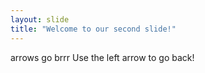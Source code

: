 ```yaml
---
layout: slide 
title: "Welcome to our second slide!"
---
```

arrows go brrr
Use the left arrow to go back!
